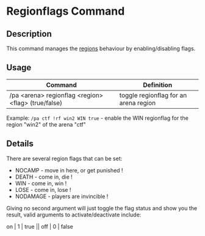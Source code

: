 # Regionflags Command

## Description

This command manages the [regions](../regions.md) behaviour by enabling/disabling flags.

## Usage

Command |  Definition
------------- | -------------
/pa \<arena\> regionflag \<region\> \<flag\> (true/false) | toggle regionflag for an arena region

Example: `/pa ctf !rf win2 WIN true` - enable the WIN regionflag for the region "win2" of the arena "ctf"

## Details

There are several region flags that can be set:

- NOCAMP - move in here, or get punished !
- DEATH - come in, die !
- WIN - come in, win !
- LOSE - come in, lose !
- NODAMAGE - players are invincible ! 

Giving no second argument will just toggle the flag status and show you the result, valid arguments to activate/deactivate include:

on | 1 | true || off | 0 | false
